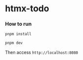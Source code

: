 # htmx-todo

### How to run

```bash
pnpm install

pnpm dev
```

Then access `http://localhost:8080`